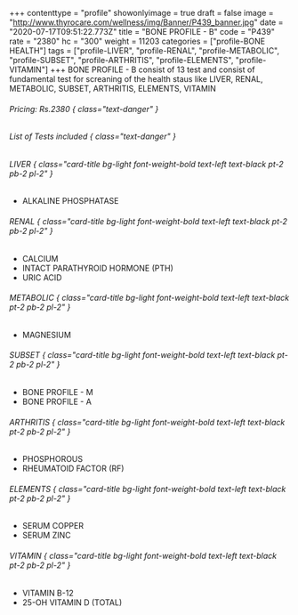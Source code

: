 +++
contenttype = "profile"
showonlyimage = true
draft = false
image = "http://www.thyrocare.com/wellness/img/Banner/P439_banner.jpg"
date = "2020-07-17T09:51:22.773Z"
title = "BONE PROFILE - B"
code = "P439"
rate = "2380"
hc = "300"
weight = 11203
categories = ["profile-BONE HEALTH"]
tags = ["profile-LIVER", "profile-RENAL", "profile-METABOLIC", "profile-SUBSET", "profile-ARTHRITIS", "profile-ELEMENTS", "profile-VITAMIN"]
+++
BONE PROFILE - B consist of 13 test and consist of fundamental test for screaning of the health staus like LIVER, RENAL, METABOLIC, SUBSET, ARTHRITIS, ELEMENTS, VITAMIN
<!--more-->
###### Pricing: Rs.2380 { class="text-danger" }

###### List of Tests included { class="text-danger" }

###### LIVER { class="card-title bg-light font-weight-bold text-left text-black pt-2 pb-2 pl-2" } 
* ALKALINE PHOSPHATASE
###### RENAL { class="card-title bg-light font-weight-bold text-left text-black pt-2 pb-2 pl-2" } 
* CALCIUM
* INTACT PARATHYROID HORMONE (PTH)
* URIC ACID
###### METABOLIC { class="card-title bg-light font-weight-bold text-left text-black pt-2 pb-2 pl-2" } 
* MAGNESIUM
###### SUBSET { class="card-title bg-light font-weight-bold text-left text-black pt-2 pb-2 pl-2" } 
* BONE PROFILE - M
* BONE PROFILE - A
###### ARTHRITIS { class="card-title bg-light font-weight-bold text-left text-black pt-2 pb-2 pl-2" } 
* PHOSPHOROUS
* RHEUMATOID FACTOR (RF)
###### ELEMENTS { class="card-title bg-light font-weight-bold text-left text-black pt-2 pb-2 pl-2" } 
* SERUM COPPER
* SERUM ZINC
###### VITAMIN { class="card-title bg-light font-weight-bold text-left text-black pt-2 pb-2 pl-2" } 
* VITAMIN B-12
* 25-OH VITAMIN D (TOTAL)
